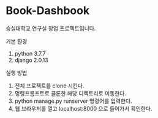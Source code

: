 # Book-Dashbook
숭실대학교 연구실 창업 프로젝트입니다.

기본 환경
1. python 3.7.7
2. django 2.0.13

실행 방법
1. 전체 프로젝트를 clone 시킨다.
2. 명령프롬프트로 클론한 해당 디렉토리로 이동한다.
3. python manage.py runserver 명령어를 입력한다.
4. 웹 브라우저를 열고 localhost:8000 으로 들어가서 확인한다.
